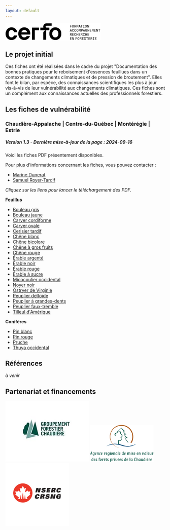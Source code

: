 ```yaml
---
layout: default
---
```



<img src="./CERFO-logo-horizontal-descripteur-noir.png" alt="Logo de l'entreprise" style="max-width: 300px;">



## Le projet initial
Ces fiches ont été réalisées dans le cadre du projet "Documentation des bonnes pratiques pour le reboisement d'essences feuillues dans un contexte de changements climatiques et de pression de broutement".
Elles font le bilan, par espèce, des connaissances scientifiques les plus à jour vis-à-vis de leur vulnérabilité aux changements climatiques. 
Ces fiches sont un complément aux connaissances actuelles des professionnels forestiers. 

## Les fiches de vulnérabilité
### Chaudière-Appalache | Centre-du-Québec | Montérégie | Estrie
##### *Version 1.3 - Dernière mise-à-jour de la page : 2024-09-16* 

Voici les fiches PDF présentement disponibles.


Pour plus d'informations concernant les fiches, vous pouvez contacter :
* [Marine Duperat](mailto:mduperat@cerfo.qc.ca)
* [Samuel Royer-Tardif](mailto:sroyertardif@cerfo.qc.ca)


*Cliquez sur les liens pour lancer le téléchargement des PDF.*



**Feuillus**
* [Bouleau gris](./BOG_v1.3.pdf)  
* [Bouleau jaune](./BOJ_vf1.3.pdf)  
* [Caryer cordiforme](./CAC_vf1.3.pdf)  
* [Caryer ovale](./CAF_v1.3.pdf)  
* [Cerisier tardif](./CET_vf1.3.pdf)  
* [Chêne blanc](./CHB_v1.3.pdf)  
* [Chêne bicolore](./CHE_vf1.3.pdf)  
* [Chêne à gros fruits](./CHG_vf1.3.pdf)  
* [Chêne rouge](./CHR_vf1.3.pdf)  
* [Érable argenté](./ERA_vf1.3.pdf)
* [Érable noir](./ERN_v1.3.pdf)
* [Érable rouge](./ERR_vf1.3.pdf)
* [Érable à sucre](./ERS_vf1.3.pdf)
* [Micocoulier occidental](./CEO_v1.3.pdf)  
* [Noyer noir](./NON_vf1.3.pdf)
* [Ostryer de Virginie](./OSV_v1.3.pdf)
* [Peuplier deltoïde](./PED_v1.3.pdf)
* [Peuplier à grandes-dents](./PEG_vf1.3.pdf)
* [Peuplier faux-tremble](./PET_v1.3.pdf)
* [Tilleul d'Amérique](./TIL_vf1.3.pdf)  


**Conifères**
* [Pin blanc](./PIB_v1.3.pdf)
* [Pin rouge](./PIR_v1.3.pdf)
* [Pruche](./PRU_vf1.3.pdf)
* [Thuya occidental](./THO_v1.3.pdf)


## Références 

*à venir* 



## Partenariat et financements
 <img src="./logo_GFchaudieres.jpg" alt="Logo groupement forestier" style="max-width: 300px;">
 <img src="./Agence_FPC-GRAND.png" alt="Logo Agence" style="max-width: 200px;">
 <img src="./crsng.png" alt="Logo Agence" style="max-width: 200px;">


<head>
<!-- Google tag (gtag.js) -->
<script async src="https://www.googletagmanager.com/gtag/js?id=G-G7KFNSSTS6"></script>
<script>
  window.dataLayer = window.dataLayer || [];
  function gtag(){dataLayer.push(arguments);}
  gtag('js', new Date());

  gtag('config', 'G-G7KFNSSTS6');
</script>
</head>
